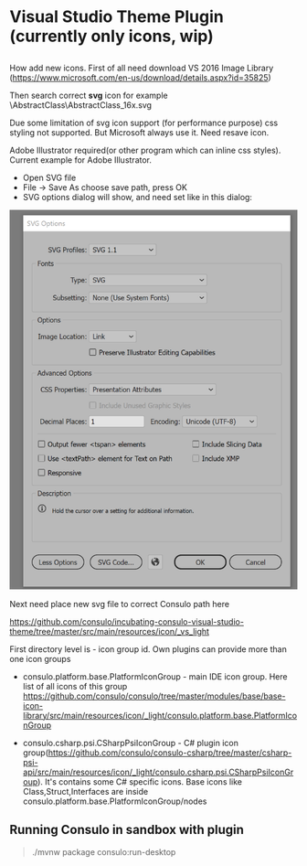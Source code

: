 # Visual Studio Theme Plugin (currently only icons, wip)

## 

How add new icons. First of all need download VS 2016 Image Library (https://www.microsoft.com/en-us/download/details.aspx?id=35825)

Then search correct **svg** icon for example \AbstractClass\AbstractClass_16x.svg

Due some limitation of svg icon support (for performance purpose) css styling not supported. But Microsoft always use it. Need resave icon.

Adobe Illustrator required(or other program which can inline css styles). Current example for Adobe Illustrator.

* Open SVG file
* File -> Save As choose save path, press OK
* SVG options dialog will show, and need set like in this dialog:

![](public/export.png)

Next need place new svg file to correct Consulo path here

https://github.com/consulo/incubating-consulo-visual-studio-theme/tree/master/src/main/resources/icon/_vs_light

First directory level is - icon group id. Own plugins can provide more than one icon groups

* consulo.platform.base.PlatformIconGroup - main IDE icon group. Here list of all icons of this group https://github.com/consulo/consulo/tree/master/modules/base/base-icon-library/src/main/resources/icon/_light/consulo.platform.base.PlatformIconGroup

* consulo.csharp.psi.CSharpPsiIconGroup - C# plugin icon group(https://github.com/consulo/consulo-csharp/tree/master/csharp-psi-api/src/main/resources/icon/_light/consulo.csharp.psi.CSharpPsiIconGroup). It's contains some C# specific icons. Base icons like Class,Struct,Interfaces are inside consulo.platform.base.PlatformIconGroup/nodes

## Running Consulo in sandbox with plugin

> ./mvnw package consulo:run-desktop
